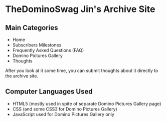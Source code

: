 # TheDominoSwag Jin's Archive Site
## Main Categories
- Home
- Subscribers Milestones
- Frequently Asked Questions (FAQ)
- Domino Pictures Gallery
- Thoughts

After you look at it some time, you can submit thoughts about it directly to
the archive site.

## Computer Languages Used
- HTML5 (mostly used in spite of separate Domino Pictures Gallery page)
- CSS (and some CSS3 for Domino Pictures Gallery)
- JavaScript used for Domino Pictures Gallery only
